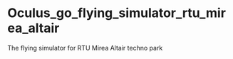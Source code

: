 # Oculus_go_flying_simulator_rtu_mirea_altair
The flying simulator for RTU Mirea Altair techno park
